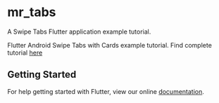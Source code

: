 # mr_tabs

A Swipe Tabs Flutter application example tutorial.

Flutter Android Swipe Tabs with Cards example tutorial. Find complete tutorial [here](http://camposha.info/flutter/swipe-tabs-cards)

## Getting Started

For help getting started with Flutter, view our online
[documentation](https://flutter.io/).
